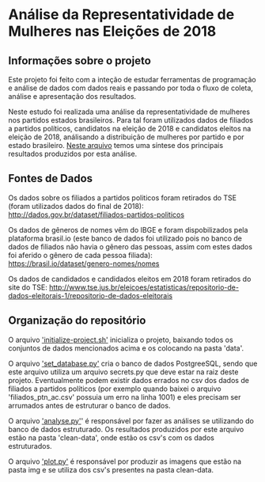 # Análise da Representatividade de Mulheres nas Eleições de 2018

## Informações sobre o projeto

Este projeto foi feito com a inteção de estudar ferramentas de programação e
análise de dados com dados reais e passando por toda o fluxo de coleta, análise
e apresentação dos resultados.

Neste estudo foi realizada uma análise da representatividade de mulheres nos partidos
estados brasileiros. Para tal foram utilizados dados de filiados a partidos
políticos, candidatos na eleição de 2018 e candidatos eleitos na eleição de 2018,
análisando a distribuição de mulheres por partido e por estado brasileiro.
[Neste arquivo](Representatividade_de_Mulheres_nos_Partidos_Politicos.pdf)
temos uma síntese dos principais resultados produzidos por esta análise.

## Fontes de Dados
Os dados sobre os filiados a partidos politicos foram retirados do TSE
(foram utilizados dados do final de 2018):
http://dados.gov.br/dataset/filiados-partidos-politicos


Os dados de gêneros de nomes vêm do IBGE e foram dispobilizados pela
plataforma brasil.io (este banco de dados foi utilizado pois no banco de dados
de filiados não havia o gênero das pessoas, assim com estes dados foi aferido
o gênero de cada pessoa filiada):
https://brasil.io/dataset/genero-nomes/nomes


Os dados de candidados e candidados eleitos em 2018 foram retirados do site do TSE:
http://www.tse.jus.br/eleicoes/estatisticas/repositorio-de-dados-eleitorais-1/repositorio-de-dados-eleitorais

## Organização do repositório
O arquivo ['initialize-project.sh']('initialize-project.sh') inicializa o projeto, baixando todos os
conjuntos de dados mencionados acima e os colocando na pasta 'data'.

O arquivo ['set_database.py']('set_database.py') cria o banco de dados PostgreeSQL, sendo que este
arquivo utiliza um arquivo secrets.py que deve estar na raiz deste projeto.
Eventualmente podem existir dados errados no csv dos dados de filiados
a partidos políticos (por exemplo quando baixei o arquivo 'filiados_ptn_ac.csv'
possuia um erro na linha 1001) e eles precisam ser arrumados antes
de estruturar o banco de dados.

O arquivo ['analyse.py']('analyse.py)' é responsável por fazer as análises se utilizando
do banco de dados estruturado. Os resultados produzidos por este arquivo estão
na pasta 'clean-data', onde estão os csv's com os dados estruturados.

O arquivo ['plot.py']('plot.py') é responsável por produzir as imagens que estão na pasta
img e se utiliza dos csv's presentes na pasta clean-data.
